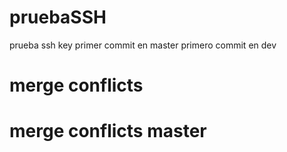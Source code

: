 # pruebaSSH
prueba ssh key
primer commit en master
primero commit en dev

# merge conflicts
# merge conflicts master
